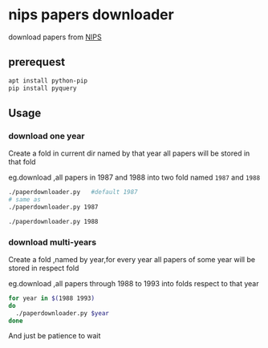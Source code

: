 # nips papers downloader
download papers from [NIPS](http://papers.nips.cc)
## prerequest

```sh
apt install python-pip
pip install pyquery
```

## Usage
### download one year
Create a fold in current dir named by that year
all papers will be stored in that fold

eg.download ,all papers in 1987 and 1988 into two fold named ```1987``` and ```1988```
```sh
./paperdownloader.py   #default 1987
# same as
./paperdownloader.py 1987

./paperdownloader.py 1988
```
### download multi-years
Create a fold ,named by year,for every year
all papers of some year will be stored in respect fold

eg.download ,all papers through 1988 to 1993 into folds respect to that year
```sh
for year in $(1988 1993)
do
  ./paperdownloader.py $year
done
```
And just be patience to wait
